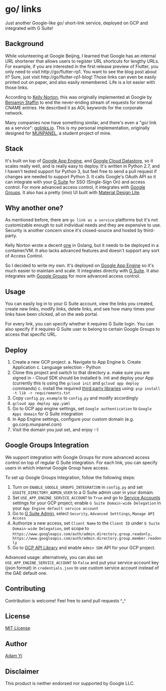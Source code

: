 # go/ links
Just another Google-like go/ short-link service, deployed on GCP and integrated with G Suite!

## Background
While volunteering at Google Beijing, I learned that Google has an internal URL shortener
that allows users to register URL shortcuts for lengthy URLs. For example, if you are
interested in the first release preview of Flutter, you only need to visit
http://go/flutter-rp1. You want to see the blog post about it? Sure, just visit
http://go/flutter-rp1-blog! Those links can even be easily printed out on paper, and also
easily remembered. Life is a lot easier with those links.

According to [Kelly Norton](https://github.com/kellegous/go/blob/master/README.md), this
was originally implemented at Google by [Benjamin Staffin](https://www.linkedin.com/in/benjaminstaffin)
to end the never-ending stream of requests for internal CNAME entries. He described it as
AOL keywords for the corporate network.

Many companies now have something similar, and there's even a "go/ link as a service":
[golinks.io](https://golinks.io). This is my personal implementation, originally designed
for [MUNPANEL](https://munpanel.com), a student project of mine.

## Stack
It's built on top of [Google App Engine](https://cloud.google.com/appengine/), and
[Google Cloud Datastore](https://cloud.google.com/datastore/), so it scales really well,
and is really easy to deploy. It's written in Python 2.7, and I haven't tested support for
Python 3, but feel free to send a pull request if changes are needed to support Python 3.
It calls Google's OAuth API so it can integrate with your [G Suite](https://gsuite.google.com)
for SSO (Single-Sign On) and access control. For more advanced access control, it integrates
with [Google Groups](https://groups.google.com). It also has a pretty (imo) UI built with
[Material Design Lite](https://getmdl.io).

## Why another one?

As mentioned before, there are `go link as a service` platforms but it's not customizable enough
to suit individual needs and they are expensive to use. Security is another concern since it's
closed-source and hosted by third-party.

Kelly Norton wrote a decent [one](https://github.com/kellegous/go) in Golang, but it needs
to be deployed in a container/VM. It also lacks advanced features and doesn't support any sort
of Access Control.

So I decided to write my own. It's deployed on
[Google App Engine](https://cloud.google.com/appengine/) so it's much easier to maintain and scale.
It integrates directly with [G Suite](https://gsuite.google.com). It also integrates with
[Google Groups](https://groups.google.com) for more advanced access control.

## Usage
You can easily log in to your G Suite account, view the links you created, create new links,
modify links, delete links, and see how many times your links have been clicked, all on the
web portal.

For every link, you can specify whether it requires G Suite login. You can also specify
if it requires G Suite user to belong to certain Google Groups to access that specific URL.

## Deploy
1. Create a new GCP project.
    a. Navigate to App Engine
    b. Create Application
    c. Language selection - Python
2. Clone this project and switch to that directory
    a. make sure you are signed in - Cloud SDK should be installed
    b. init and deploy your App (currently this is using the `gcloud init` and `gcloud app deploy` commands)
    c. install the required [third party libraries](https://cloud.google.com/appengine/docs/standard/python/tools/using-libraries-python-27) using: `pip install -t lib -r requirements.txt`
3. Copy `config.py.example` to `config.py` and modify accordingly
4. `gcloud app deploy app.yaml`
5. Go to GCP app engine settings, set `Google authentication` to `Google Apps domain` for
G Suite integration
6. In App Engine settings, configure your custom domain (e.g. go.corp.munpanel.com)
7. Visit the domain you just set, and enjoy :-)

## Google Groups Integration
We support integration with Google Groups for more advanced access control on top of 
regular G Suite integration. For each link, you can specify users in which internal Google 
Group have access.

To set up Google Groups Integration, follow the following steps:
1. Turn on `ENABLE_GOOGLE_GROUPS_INTEGRATION` in `config.py` and set `GSUITE_DIRECTORY_ADMIN_USER`
to a G Suite admin user in your domain.
2. Set `USE_APP_ENGINE_SERVICE_ACCOUNT` to `True` and go to
[Service Accounts](https://console.cloud.google.com/iam-admin/serviceaccounts) settings for your
GCP project; enable `G Suite Domain-wide Delegation` in your `App Engine default service account`
3. Go to [G Suite Admin](https://admin.google.com), select `Security`, `Advanced Setttings`,
`Manage API Access`
4. Authorize a new access, set `Client Name` to the `Client ID` under `G Suite Domain-wide
Delegation`, set scope to
`https://www.googleapis.com/auth/admin.directory.group.readonly, https://www.googleapis.com/auth/admin.directory.group.member.readonly `
5. Go to [GCP API Library](https://console.cloud.google.com/apis/api/admin.googleapis.com/overview) and enable
`Admin SDK` API for your GCP project.

Advanced usage: alternatively, you can also set `USE_APP_ENGINE_SERVICE_ACCOUNT` to `False` and
put your service account key (json format) in `credentials.json` to use custom service account
instead of the GAE default one.

## Contributing
Contribution is welcome! Feel free to send pull requests ^_^

## License
[MIT License](LICENSE)

## Author
[Adam Yi](https://github.com/adamyi)

## Disclaimer
This product is neither endorsed nor supported by Google LLC.
